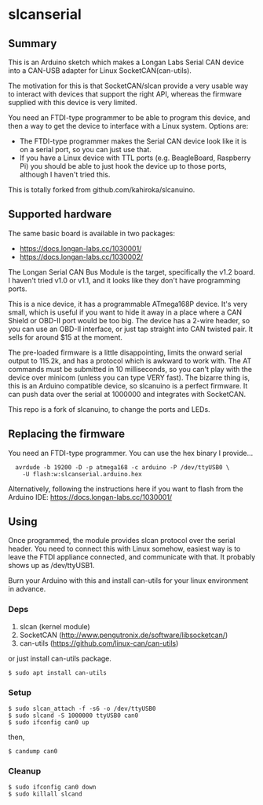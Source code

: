 
# slcanserial

## Summary

This is an Arduino sketch which makes a Longan Labs Serial CAN device into
a CAN-USB adapter for Linux SocketCAN(can-utils).

The motivation for this is that SocketCAN/slcan provide a very usable way to
interact with devices that support the right API, whereas the firmware
supplied with this device is very limited.

You need an FTDI-type programmer to be able to program this device, and then
a way to get the device to interface with a Linux system.  Options are:
- The FTDI-type programmer makes the Serial CAN device look like it is
  on a serial port, so you can just use that.
- If you have a Linux device with TTL ports (e.g. BeagleBoard, Raspberry Pi)
  you should be able to just hook the device up to those ports, although
  I haven't tried this.

This is totally forked from github.com/kahiroka/slcanuino.

## Supported hardware

The same basic board is available in two packages:
- https://docs.longan-labs.cc/1030001/
- https://docs.longan-labs.cc/1030002/

The Longan Serial CAN Bus Module is the target, specifically the v1.2 board.
I haven't tried v1.0 or v1.1, and it looks like they don't have programming
ports.

This is a nice device, it has a programmable ATmega168P device.  It's very
small, which is useful if you want to hide it away in a place where a CAN
Shield or OBD-II port would be too big.  The device has a 2-wire header, so
you can use an OBD-II interface, or just tap straight into CAN twisted pair.
It sells for around $15 at the moment.

The pre-loaded firmware is a little disappointing, limits the onward serial
output to 115.2k, and has a protocol which is awkward to work with.  The AT
commands must be submitted in 10 milliseconds, so you can't play with the
device over minicom (unless you can type VERY fast).
The bizarre thing is, this is an Arduino compatible device, so slcanuino is
a perfect firmware.  It can push data over the serial at 1000000 and
integrates with SocketCAN.

This repo is a fork of slcanuino, to change the ports and LEDs.

## Replacing the firmware

You need an FTDI-type programmer.  You can use the hex binary I provide...

```
  avrdude -b 19200 -D -p atmega168 -c arduino -P /dev/ttyUSB0 \
    -U flash:w:slcanserial.arduino.hex
```

Alternatively, following the instructions here if you want to flash from
the Arduino IDE: https://docs.longan-labs.cc/1030001/

## Using

Once programmed, the module provides slcan protocol over the serial header.
You need to connect this with Linux somehow, easiest way is to leave the
FTDI appliance connected, and communicate with that.  It probably shows up
as /dev/ttyUSB1.

Burn your Arduino with this and install can-utils for your linux
environment in advance.

### Deps

1. slcan (kernel module)
2. SocketCAN (http://www.pengutronix.de/software/libsocketcan/)
3. can-utils (https://github.com/linux-can/can-utils)

or just install can-utils package.

    $ sudo apt install can-utils

### Setup

    $ sudo slcan_attach -f -s6 -o /dev/ttyUSB0  
    $ sudo slcand -S 1000000 ttyUSB0 can0  
    $ sudo ifconfig can0 up  

then,

    $ candump can0

### Cleanup

    $ sudo ifconfig can0 down  
    $ sudo killall slcand  
